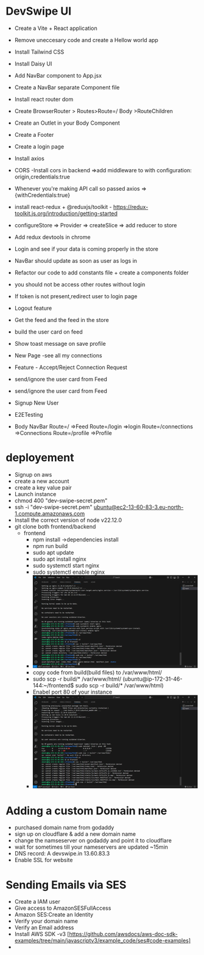 # DevSwipe UI

- Create a Vite + React application
- Remove uneccesary code and create a Hellow world app
- Install Tailwind CSS
- Install Daisy UI
- Add NavBar component to App.jsx
- Create a NavBar separate Component file
- Install react router dom
- Create BrowserRouter > Routes>Route=/ Body >RouteChildren
- Create an Outlet in your Body Component
- Create a Footer
- Create a login page
- Install axios
- CORS -Install cors in backend =>add middleware to with configuration: origin,credentials:true
- Whenever you're making API call so passed axios => {withCredentials:true}
- install react-redux + @reduxjs/toolkit - https://redux-toolkit.js.org/introduction/getting-started
- configureStore => Provider => createSlice => add reducer to store
- Add redux devtools in chrome
- Login and see if your data is coming properly in the store
- NavBar should update as soon as user as logs in
- Refactor our code to add constants file + create a components folder
- you should not be access other routes without login
- If token is not present,redirect user to login page
- Logout feature
- Get the feed and the feed in the store
- build the user card on feed
- Show toast message on save profile
- New Page -see all my connections
- Feature - Accept/Reject Connection Request
- send/ignore the user card from Feed
- send/ignore the user card from Feed
- Signup New User
- E2ETesting

- Body
  NavBar
  Route=/ =>Feed
  Route=/login =>login
  Route=/connections =>Connections
  Route=/profile =>Profile


# deployement
- Signup on aws 
- create a new account
- create a key value pair
- Launch instance
- chmod 400 "dev-swipe-secret.pem"
- ssh -i "dev-swipe-secret.pem" ubuntu@ec2-13-60-83-3.eu-north-1.compute.amazonaws.com
- Install the correct version of node v22.12.0
- git clone both frontend/backend
  - frontend
    - npm install ->dependencies install
    - npm run build
    - sudo apt update
    - sudo apt install nginx
    - sudo systemctl start nginx
    - sudo systemctl enable nginx
    - ![alt text](image.png)
    - copy code from build(build files) to /var/www/html/
    - sudo scp -r build/* /var/www/html/ (ubuntu@ip-172-31-46-144:~/frontend$ sudo scp -r build/* /var/www/html)
    - Enabel port 80 of your instance
    - ![alt text](image-1.png)

# Adding a custom Domain name
  - purchased domain name from godaddy
  - sign up on cloudflare & add a new domain name
  - change the namseserver on godaddy and point it to cloudflare
  - wait for sometimes till your nameservers are updated ~15min
  - DNS record: A devswipe.in 13.60.83.3
  - Enable SSL for website

# Sending Emails via SES
  - Create a IAM user
  - Give access to AmazonSESFullAccess
  - Amazon SES:Create an Identity
  - Verify your domain name
  - Verify an Email address
  - Install AWS SDK -v3 [https://github.com/awsdocs/aws-doc-sdk-examples/tree/main/javascriptv3/example_code/ses#code-examples]
  - 